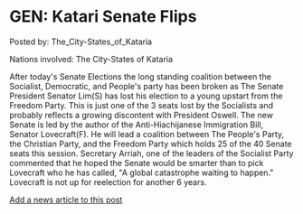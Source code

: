 # GEN: Katari Senate Flips

Posted by: The_City-States_of_Kataria

Nations involved: The City-States of Kataria

After today's Senate Elections the long standing coalition between the Socialist, Democratic, and People's party has been broken as The Senate President Senator Lim(S) has lost his election to a young upstart from the Freedom Party. This is just one of the 3 seats lost by the Socialists and probably reflects a growing discontent with President Oswell. The new Senate is led by the author of the Anti-Hiachijanese Immigration Bill, Senator Lovecraft(F). He will lead a coalition between The People's Party, the Christian Party, and the Freedom Party which holds 25 of the 40 Senate seats this session. Secretary Arriah, one of the leaders of the Socialist Party commented that he hoped the Senate would be smarter than to pick Lovecraft who he has called, "A global catastrophe waiting to happen." Lovecraft is not up for reelection for another 6 years.

[Add a news article to this post](http://solborg.xyz/rp/admin.php?event=2016-10-17_katari-senate-flips-the_city-states_of_kataria)

